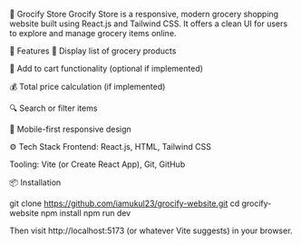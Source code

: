 🛒 Grocify Store
Grocify Store is a responsive, modern grocery shopping website built using React.js and Tailwind CSS. It offers a clean UI for users to explore and manage grocery items online.

🚀 Features
🧾 Display list of grocery products

🛒 Add to cart functionality (optional if implemented)

💰 Total price calculation (if implemented)

🔍 Search or filter items

📱 Mobile-first responsive design

⚙️ Tech Stack
Frontend: React.js, HTML, Tailwind CSS

Tooling: Vite (or Create React App), Git, GitHub

📦 Installation

git clone https://github.com/iamukul23/grocify-website.git
cd grocify-website
npm install
npm run dev


Then visit http://localhost:5173 (or whatever Vite suggests) in your browser.


